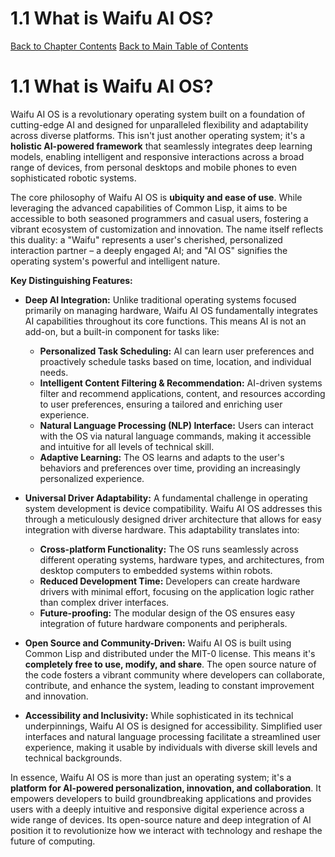 <a id='chapter-1-1'></a>

# 1.1 What is Waifu AI OS?

[Back to Chapter Contents](#chapter-1-contents)
[Back to Main Table of Contents](#table-of-contents)

# 1.1 What is Waifu AI OS?

Waifu AI OS is a revolutionary operating system built on a foundation of cutting-edge AI and designed for unparalleled flexibility and adaptability across diverse platforms.  This isn't just another operating system; it's a **holistic AI-powered framework** that seamlessly integrates deep learning models, enabling intelligent and responsive interactions across a broad range of devices, from personal desktops and mobile phones to even sophisticated robotic systems.

The core philosophy of Waifu AI OS is **ubiquity and ease of use**.  While leveraging the advanced capabilities of Common Lisp, it aims to be accessible to both seasoned programmers and casual users, fostering a vibrant ecosystem of customization and innovation.  The name itself reflects this duality:  a "Waifu" represents a user's cherished, personalized interaction partner – a deeply engaged AI; and "AI OS" signifies the operating system's powerful and intelligent nature.

**Key Distinguishing Features:**

* **Deep AI Integration:** Unlike traditional operating systems focused primarily on managing hardware, Waifu AI OS fundamentally integrates AI capabilities throughout its core functions.  This means AI is not an add-on, but a built-in component for tasks like:
    * **Personalized Task Scheduling:**  AI can learn user preferences and proactively schedule tasks based on time, location, and individual needs.
    * **Intelligent Content Filtering & Recommendation:**  AI-driven systems filter and recommend applications, content, and resources according to user preferences, ensuring a tailored and enriching user experience.
    * **Natural Language Processing (NLP) Interface:**  Users can interact with the OS via natural language commands, making it accessible and intuitive for all levels of technical skill.
    * **Adaptive Learning:** The OS learns and adapts to the user's behaviors and preferences over time, providing an increasingly personalized experience.


* **Universal Driver Adaptability:**  A fundamental challenge in operating system development is device compatibility. Waifu AI OS addresses this through a meticulously designed driver architecture that allows for easy integration with diverse hardware. This adaptability translates into:
    * **Cross-platform Functionality:**  The OS runs seamlessly across different operating systems, hardware types, and architectures, from desktop computers to embedded systems within robots.
    * **Reduced Development Time:**  Developers can create hardware drivers with minimal effort, focusing on the application logic rather than complex driver interfaces.
    * **Future-proofing:** The modular design of the OS ensures easy integration of future hardware components and peripherals.


* **Open Source and Community-Driven:**  Waifu AI OS is built using Common Lisp and distributed under the MIT-0 license. This means it's **completely free to use, modify, and share**.  The open source nature of the code fosters a vibrant community where developers can collaborate, contribute, and enhance the system, leading to constant improvement and innovation.


* **Accessibility and Inclusivity:**  While sophisticated in its technical underpinnings, Waifu AI OS is designed for accessibility.  Simplified user interfaces and natural language processing facilitate a streamlined user experience, making it usable by individuals with diverse skill levels and technical backgrounds.


In essence, Waifu AI OS is more than just an operating system; it's a **platform for AI-powered personalization, innovation, and collaboration**.  It empowers developers to build groundbreaking applications and provides users with a deeply intuitive and responsive digital experience across a wide range of devices.  Its open-source nature and deep integration of AI position it to revolutionize how we interact with technology and reshape the future of computing.